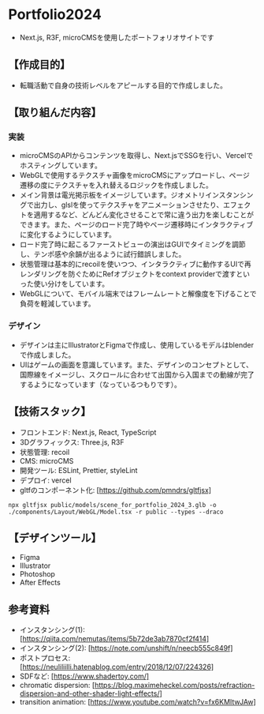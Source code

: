 # Portfolio2024

- Next.js, R3F, microCMSを使用したポートフォリオサイトです

## 【作成目的】

- 転職活動で自身の技術レベルをアピールする目的で作成しました。

## 【取り組んだ内容】

### 実装

- microCMSのAPIからコンテンツを取得し、Next.jsでSSGを行い、Vercelでホスティングしています。
- WebGLで使用するテクスチャ画像をmicroCMSにアップロードし、ページ遷移の度にテクスチャを入れ替えるロジックを作成しました。
- メイン背景は電光掲示板をイメージしています。ジオメトリインスタンシングで出力し、glslを使ってテクスチャをアニメーションさせたり、エフェクトを適用するなど、どんどん変化させることで常に違う出力を楽しむことができます。また、ページのロード完了時やページ遷移時にインタラクティブに変化するようにしています。
- ロード完了時に起こるファーストビューの演出はGUIでタイミングを調節し、テンポ感や余韻が出るように試行錯誤しました。
- 状態管理は基本的にrecoilを使いつつ、インタラクティブに動作するUIで再レンダリングを防ぐためにRefオブジェクトをcontext providerで渡すといった使い分けをしています。
- WebGLについて、モバイル端末ではフレームレートと解像度を下げることで負荷を軽減しています。

### デザイン

- デザインは主にIllustratorとFigmaで作成し、使用しているモデルはblenderで作成しました。
- UIはゲームの画面を意識しています。また、デザインのコンセプトとして、国際線をイメージし、スクロールに合わせて出国から入国までの動線が完了するようになっています（なっているつもりです）。

## 【技術スタック】

- フロントエンド: Next.js, React, TypeScript
- 3Dグラフィックス: Three.js, R3F
- 状態管理: recoil
- CMS: microCMS
- 開発ツール: ESLint, Prettier, styleLint
- デプロイ: vercel
- gltfのコンポーネント化: [https://github.com/pmndrs/gltfjsx]

```
npx gltfjsx public/models/scene_for_portfolio_2024_3.glb -o ./components/Layout/WebGL/Model.tsx -r public --types --draco
```

## 【デザインツール】

- Figma
- Illustrator
- Photoshop
- After Effects

## 参考資料

- インスタンシング(1): [https://qiita.com/nemutas/items/5b72de3ab7870cf2f414]
- インスタンシング(2): [https://note.com/unshift/n/neecb555c849f]
- ポストプロセス: [https://neuliliilli.hatenablog.com/entry/2018/12/07/224326]
- SDFなど: [https://www.shadertoy.com/]
- chromatic dispersion: [https://blog.maximeheckel.com/posts/refraction-dispersion-and-other-shader-light-effects/]
- transition animation: [https://www.youtube.com/watch?v=fx6KMItwJAw]
